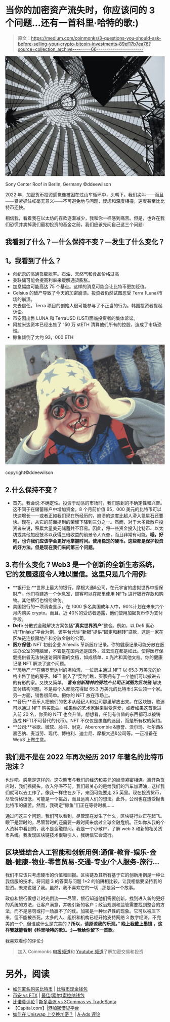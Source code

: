 # 当你的加密资产流失时，你应该问的 3 个问题…还有一首科里·哈特的歌:)

> 原文：<https://medium.com/coinmonks/3-questions-you-should-ask-before-selling-your-crypto-bitcoin-investments-89ef17b7ea76?source=collection_archive---------66----------------------->

![](img/1dea22670c74a12d6f3a7eeef6c10ff8.png)

Sony Center Roof in Berlin, Germany ©ddeewilson

2022 年，加密货币投资感觉像被困在过山车循环中，头朝下。我们尖叫——而且——紧紧抓住杠毫无意义——不可避免地与问题、疑虑和深度相撞，速度甚至比比特币还快。

相信我，看着我在以太坊的存款逐渐减少，我和你一样感到痛苦。但是，也许在我们恐慌并卖掉我们最初投资的基金之前，我们应该先问自己这三个问题:

## 我看到了什么？—什么保持不变？—发生了什么变化？

## **1。我看到了什么？**

*   创纪录的高通货膨胀率。石油、天然气和食品价格过高
*   美联储可能会提高利率来缓解通货膨胀。
*   加息幅度可能高达 75 个基点。这样的消息可能会让比特币更加贬值。
*   Celsius 的破产导致了今天的加密崩溃。投资者仍然试图忍受 Terra (Luna)市场的崩溃。
*   失去信任。Terra 项目的创始人很可能参与了不正当的行为。韩国投资者提起诉讼。
*   币安因出售 LUNA 和 TerraUSD (UST)面临投资者的集体诉讼。
*   阿拉米达资本已经出售了 150 万 stETH 清算他们所有的控股，造成了市场恐慌。
*   鲸鱼倾倒了大约 93，000 ETH

![](img/9d149af71f6707136cf3b470cb3a2e3a.png)

copyright©ddeewilson

## 2.什么保持不变？

*   首先，我会说:不确定性。投资于动荡的市场时，我们感到的不确定性和兴奋。这不同于在储蓄账户中增加资金。8 个月前价值 65，000 美元的比特币可以快速增长——或者正如我们现在所经历的，崩溃的速度比超人滑入氪星石还要快。现在，从它的前面提到的荣耀下降到三分之一。然而，对于大多数散户投资者来说，积累大量美元储蓄并不容易。因此，将一些资金投入比特币、以太坊或其他加密技术以获得三倍收益的前景令人兴奋，而且非常有可能。**哦，好吧，也许我们应该学会更好地掌握时间。使用稳定的硬币。这些都是保护投资的好方法。但是现在我们来问第三个问题。**

## 3.有什么变化？Web3 是一个创新的全新生态系统，它的发展速度令人难以置信。这里只是几个用例:

*   **银行业:**世界上最大的银行，摩根大通&公司，在元宇宙的虚拟世界中担保财产。他们将建造一个休息室，顾客可以在那里使用 NFTs 进行银行存款和购物。其他银行也纷纷效仿。
*   美国银行的一项调查显示，在 1000 多名美国成年人中，90%计划在未来六个月内购买 crypto。而且，近 40%的受访者透露，他们使用加密货币作为支付手段。
*   **Defi:** 分散式金融解决方案包括“**真实世界资产**”整合。例如，以 Defi 离心机“Tinlake”平台为例，该平台允许“新银”提供“固定和翻转”贷款，这是一家在区块链连接房地产和分散金融的公司。
*   **医疗保健:** NFT 初创企业 Aimedis 革新医疗记录。你的健康记录可能分散在医生办公室的电脑里，不管是在国内还是国外，过去现在都是如此。使得医疗保健提供者无法快速访问所需的文档，如成绩单、x 光片和其他文档。你的健康记录 NFT 解决了这个问题。
*   **房地产:**在佛罗里达州的坦帕湾，一位房主通过 NFT 以 65.3 万美元的价格出售了他的房子。NFT 嵌入了“契约”,瞧，买家拥有了一个他们可以搬进去的有形的家。又快又简单。 ***富有创新精神的房地产公司正试图为区块链*** 解决支付结构问题。不是每个人都能花得起 65.3 万美元的比特币:)来认领一个家。另一方面，销售很简单。把你的 NFT 放在市场上。
*   **音乐:**音乐人把他们的艺术从经纪人和公司那里解放出来。在区块链，歌迷可以通过 NFT 购买歌曲。如果你的艺术家越来越受喜爱，或者如果这首歌进入前 20 名，你买的 NFT 也会升值。想想看，任何有价值的东西都可以被铸造成 NFT(不可替代的代币)。NFT 不仅仅是愚蠢的迷因，而是所有权的契约。
*   **公司:**谷歌、微软、脸书、耐克、Abercrombie &惠誉、沃尔玛、杜尔西&嘉巴纳、麦当劳、现代、博柏利、迪士尼、摩根大通&公司等。—正准备在 Web3 上做生意。

## 我们是不是在 2022 年再次经历 2017 年著名的比特币泡沫？

也许吧。感觉是这样的。这次熊市与我们的经济和美元的崩溃紧密相连。离开杂货店时，我们摇摇头。收入停滞不前。我们最关心的是给我们的汽车加满油，这样我们就可以去工作了。像我一样住在乡下，来回可能要走 25 英里。现在投资货币，尽管价格很低，可能是一个挑战，而且远离人们的想法。此外，公司也在遭受抛售比特币的痛苦。然而，我确定“鲸鱼”们正在等待时机……

通过问这三个问题，我们可以看到，尽管现在发生了什么，区块链行业正在起飞。眼下是暂时的，尽管暂时的还需要一段时间来度过全球金融危机。正如你从我的个人资料中看到的，我不是金融顾问。我是一个小散户，了解 web 3 和新的相关货币系统。我发现区块链技术很吸引人，我确信它会流行。

## 区块链结合人工智能和创新用例:通信-教育-娱乐-金融-健康-物业-零售贸易-交通-专业/个人服务-旅行…

我们不应该只考虑硬币的价值和回报。区块链及其所有基于它的创新用例是一种让我信服的技术。将问题 3 的答案与问题 1+2 的陷阱相比较，让我相信要坚持我的投资。未来说服了我。虽然，我不喜欢它的一切…那是另一个故事。

政府和银行很想让时光倒流——尽管，银行知道他们需要创新，找到进入新的更好的系统的方法，让客户满意，并吸引新的客户；政治规则和监管需要找到整合的方法，而不是惩罚或打一场赢不了的仗。加密是一种世界性的现象。它可以被压下来，但不能被杀死。太多的人、组织和机构已经开始支持网络 3 数字经济。不完美的一个…但谁或什么是完美的？**所以，请原谅我的乐观。”** [**晚上我戴上墨镜**](https://youtu.be/jxcZAHTyVCI) **，这样我就能看到《科里哈特的歌》。:)—我给你留下一首歌。**

我喜欢看你的评论:)

> 加入 Coinmonks [电报频道](https://t.me/coincodecap)和 [Youtube 频道](https://www.youtube.com/c/coinmonks/videos)了解加密交易和投资

# 另外，阅读

*   [如何匿名购买比特币](https://coincodecap.com/buy-bitcoin-anonymously) | [比特币现金钱包](https://coincodecap.com/bitcoin-cash-wallets)
*   [币安 vs FTX](https://coincodecap.com/binance-vs-ftx) | [最佳(索尔)索拉纳钱包](https://coincodecap.com/solana-wallets)
*   [比诺莫评论](https://coincodecap.com/binomo-review) | [斯多葛派 vs 3Commas vs TradeSanta](https://coincodecap.com/stoic-vs-3commas-vs-tradesanta)
*   【Capital.com】|[港加密借贷平台](https://coincodecap.com/crypto-lending-hong-kong)
*   [如何在 Uniswap 上交换加密？](https://coincodecap.com/swap-crypto-on-uniswap) | [A-Ads 评论](https://coincodecap.com/a-ads-review)